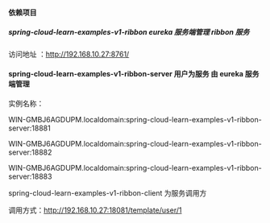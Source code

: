 #### 依赖项目

##### spring-cloud-learn-examples-v1-ribbon    eureka 服务端管理 ribbon 服务

访问地址 ：http://192.168.10.27:8761/

#### spring-cloud-learn-examples-v1-ribbon-server 用户为服务 由  eureka 服务端管理

实例名称：

WIN-GMBJ6AGDUPM.localdomain:spring-cloud-learn-examples-v1-ribbon-server:18881 

WIN-GMBJ6AGDUPM.localdomain:spring-cloud-learn-examples-v1-ribbon-server:18882

WIN-GMBJ6AGDUPM.localdomain:spring-cloud-learn-examples-v1-ribbon-server:18883



spring-cloud-learn-examples-v1-ribbon-client 为服务调用方

调用方式：http://192.168.10.27:18081/template/user/1

